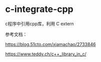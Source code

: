 # c-integrate-cpp
c程序中引用cpp库，利用 C extern

参考文档： 


https://blog.51cto.com/xiamachao/2733846


https://www.teddy.ch/c++_library_in_c/